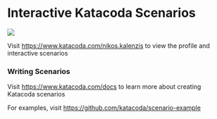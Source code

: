 # Interactive Katacoda Scenarios

[![](http://shields.katacoda.com/katacoda/nikos.kalenzis/count.svg)](https://www.katacoda.com/nikos.kalenzis "Get your profile on Katacoda.com")

Visit https://www.katacoda.com/nikos.kalenzis to view the profile and interactive scenarios

### Writing Scenarios
Visit https://www.katacoda.com/docs to learn more about creating Katacoda scenarios

For examples, visit https://github.com/katacoda/scenario-example
